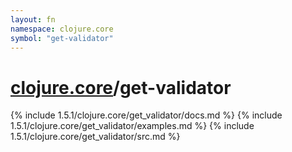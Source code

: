 ```yaml
---
layout: fn
namespace: clojure.core
symbol: "get-validator"
---
```


# [clojure.core](../)/get-validator

{% include 1.5.1/clojure.core/get_validator/docs.md %}
{% include 1.5.1/clojure.core/get_validator/examples.md %}
{% include 1.5.1/clojure.core/get_validator/src.md %}

